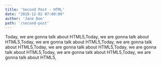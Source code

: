 ```yaml
---
title: 'Second Post - HTML'
date: "2018-12-02 07:00:00"
author: 'Jane Doe'
path: '/second-post'
---
```


Today, we are gonna talk about HTML5,Today, we are gonna talk about HTML5,Today, we are gonna talk about HTML5,Today, we are gonna talk about HTML5,Today, we are gonna talk about HTML5,Today, we are gonna talk about HTML5,Today, we are gonna talk about HTML5,Today, we are gonna talk about HTML5,
